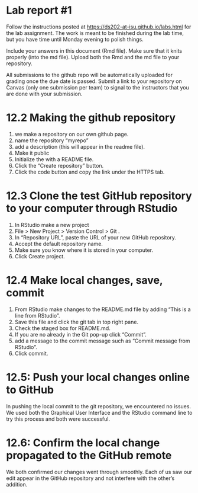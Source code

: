 
<!-- README.md is generated from README.Rmd. Please edit the README.Rmd file -->

# Lab report \#1

Follow the instructions posted at
<https://ds202-at-isu.github.io/labs.html> for the lab assignment. The
work is meant to be finished during the lab time, but you have time
until Monday evening to polish things.

Include your answers in this document (Rmd file). Make sure that it
knits properly (into the md file). Upload both the Rmd and the md file
to your repository.

All submissions to the github repo will be automatically uploaded for
grading once the due date is passed. Submit a link to your repository on
Canvas (only one submission per team) to signal to the instructors that
you are done with your submission.

# 12.2 Making the github repository

1.  we make a repository on our own github page.
2.  name the repository “myrepo”
3.  add a description (this will appear in the readme file).
4.  Make it public
5.  Initialize the with a README file.
6.  Click the “Create repository” button.
7.  Click the code button and copy the link under the HTTPS tab.

# 12.3 Clone the test GitHub repository to your computer through RStudio

1.  In RStudio make a new project
2.  File \> New Project \> Version Control \> Git .
3.  In “Repository URL”, paste the URL of your new GitHub repository.
4.  Accept the default repository name.
5.  Make sure you know where it is stored in your computer.
6.  Click Create project.

# 12.4 Make local changes, save, commit

1.  From RStudio make changes to the README.md file by adding “This is a
    line from RStudio”.
2.  Save this file and click the git tab in top right pane.
3.  Check the staged box for README.md.
4.  If you are no already in the Git pop-up click “Commit”.
5.  add a message to the commit message such as “Commit message from
    RStudio”.
6.  Click commit.

# 12.5: Push your local changes online to GitHub

In pushing the local commit to the git repository, we encountered no
issues. We used both the Graphical User Interface and the RStudio
command line to try this process and both were successful.

# 12.6: Confirm the local change propagated to the GitHub remote

We both confirmed our changes went through smoothly. Each of us saw our
edit appear in the GitHub repository and not interfere with the other’s
addition.
